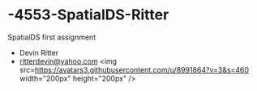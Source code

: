 # -4553-SpatialDS-Ritter
SpatialDS first assignment
- Devin Ritter
- ritterdevin@yahoo.com
<img src=https://avatars3.githubusercontent.com/u/8991864?v=3&s=460 width="200px" height="200px" />
